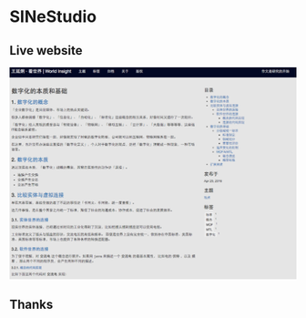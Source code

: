 # SINeStudio #

## Live website ##

[![LiveWebSite](pelican-sinestuduio.png)](http://yanjiong.wang)

## Thanks ##
[]()

